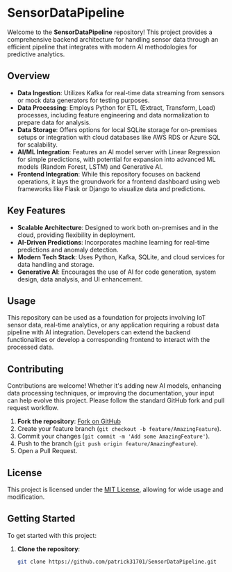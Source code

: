 # SensorDataPipeline

Welcome to the **SensorDataPipeline** repository! This project provides a comprehensive backend architecture for handling sensor data through an efficient pipeline that integrates with modern AI methodologies for predictive analytics.

## Overview

- **Data Ingestion**: Utilizes Kafka for real-time data streaming from sensors or mock data generators for testing purposes.
- **Data Processing**: Employs Python for ETL (Extract, Transform, Load) processes, including feature engineering and data normalization to prepare data for analysis.
- **Data Storage**: Offers options for local SQLite storage for on-premises setups or integration with cloud databases like AWS RDS or Azure SQL for scalability.
- **AI/ML Integration**: Features an AI model server with Linear Regression for simple predictions, with potential for expansion into advanced ML models (Random Forest, LSTM) and Generative AI.
- **Frontend Integration**: While this repository focuses on backend operations, it lays the groundwork for a frontend dashboard using web frameworks like Flask or Django to visualize data and predictions.

## Key Features

- **Scalable Architecture**: Designed to work both on-premises and in the cloud, providing flexibility in deployment.
- **AI-Driven Predictions**: Incorporates machine learning for real-time predictions and anomaly detection.
- **Modern Tech Stack**: Uses Python, Kafka, SQLite, and cloud services for data handling and storage.
- **Generative AI**: Encourages the use of AI for code generation, system design, data analysis, and UI enhancement.

## Usage

This repository can be used as a foundation for projects involving IoT sensor data, real-time analytics, or any application requiring a robust data pipeline with AI integration. Developers can extend the backend functionalities or develop a corresponding frontend to interact with the processed data.

## Contributing

Contributions are welcome! Whether it's adding new AI models, enhancing data processing techniques, or improving the documentation, your input can help evolve this project. Please follow the standard GitHub fork and pull request workflow.

1. **Fork the repository**: [Fork on GitHub](https://github.com/patrick31701/SensorDataPipeline/fork)
2. Create your feature branch (`git checkout -b feature/AmazingFeature`).
3. Commit your changes (`git commit -m 'Add some AmazingFeature'`).
4. Push to the branch (`git push origin feature/AmazingFeature`).
5. Open a Pull Request.

## License

This project is licensed under the [MIT License](LICENSE.md), allowing for wide usage and modification.

## Getting Started

To get started with this project:

1. **Clone the repository**:
   ```bash
   git clone https://github.com/patrick31701/SensorDataPipeline.git
